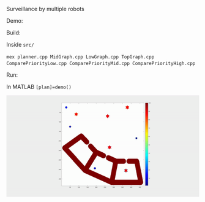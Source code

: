 
Surveillance by multiple robots

Demo:

Build:

Inside `src/`

`mex planner.cpp MidGraph.cpp LowGraph.cpp TopGraph.cpp  ComparePriorityLow.cpp ComparePriorityMid.cpp ComparePriorityHigh.cpp`

Run:

In MATLAB
`[plan]=demo()`

![](results/demo.gif)
